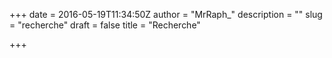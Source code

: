 +++
date = 2016-05-19T11:34:50Z
author = "MrRaph_"
description = ""
slug = "recherche"
draft = false
title = "Recherche"

+++

